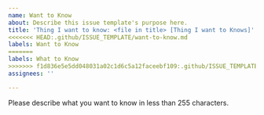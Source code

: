 ```yaml
---
name: Want to Know
about: Describe this issue template's purpose here.
title: 'Thing I want to know: <file in title> [Thing I want to Knows]'
<<<<<<< HEAD:.github/ISSUE_TEMPLATE/want-to-know.md
labels: Want to Know
=======
labels: What to Know
>>>>>>> f1d836e5e5dd048031a02c1d6c5a12faceebf109:.github/ISSUE_TEMPLATE/things-i-want-to-know.md
assignees: ''

---
```


Please describe what you want to know in less than 255 characters.
